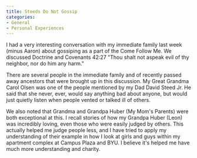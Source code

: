 ```yaml
---
title: Steeds Do Not Gossip
categories:
- General
- Personal Experiences
---
```


I had a very interesting conversation with my immediate family last week (minus Aaron) about gossiping as a part of the Come Follow Me. We discussed Doctrine and Covenants 42:27 "Thou shalt not aspeak evil of thy neighbor, nor do him any harm."

There are several people in the immediate family and of recently passed away ancestors that were brought up in this discussion. My Great Grandma Carol Olsen was one of the people mentioned by my Dad David Steed Jr. He said that she never, ever, would say anything bad about anyone, but would just quietly listen when people vented or talked ill of others. 

We also noted that Grandma and Grandpa Huber (My Mom's Parents) were both exceptional at this. I recall stories of how my Grandpa Huber (Leon) was incredibly loving, even those who were easily judged by others. This actually helped me judge people less, and I have tried to apply my understanding of their example in how I look at girls and guys within my apartment complex at Campus Plaza and BYU. I believe it's helped me have much more understanding and charity. 
